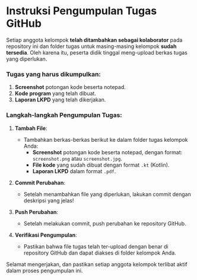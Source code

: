 
# Instruksi Pengumpulan Tugas GitHub

Setiap anggota kelompok **telah ditambahkan sebagai kolaborator** pada repository ini dan folder tugas untuk masing-masing kelompok **sudah tersedia**. Oleh karena itu, peserta didik tinggal meng-upload berkas tugas yang diperlukan.

### Tugas yang harus dikumpulkan:
1. **Screenshot** potongan kode beserta notepad.
2. **Kode program** yang telah dibuat.
3. **Laporan LKPD** yang telah dikerjakan.

### Langkah-langkah Pengumpulan Tugas:


1. **Tambah File**:
   - Tambahkan berkas-berkas berikut ke dalam folder tugas kelompok Anda:
     - **Screenshot** potongan kode beserta notepad, dengan format: `screenshot.png` atau `screenshot.jpg`.
     - **File kode** yang sudah dibuat dengan format `.kt` (Kotlin).
     - **Laporan LKPD** dalam format `.pdf`.

2. **Commit Perubahan**:
   - Setelah menambahkan file yang diperlukan, lakukan commit dengan deskripsi yang jelas!

3. **Push Perubahan**:
   - Setelah melakukan commit, push perubahan ke repository GitHub.

4. **Verifikasi Pengumpulan**:
   - Pastikan bahwa file tugas telah ter-upload dengan benar di repository GitHub dan dapat diakses di folder kelompok Anda.

Selamat mengerjakan, dan pastikan setiap anggota kelompok terlibat aktif dalam proses pengumpulan ini.

